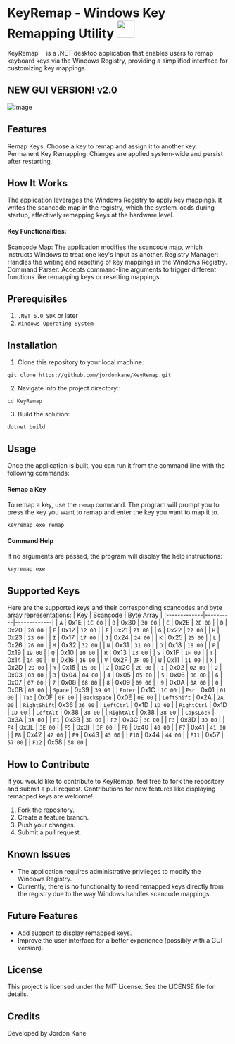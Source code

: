 <h1> KeyRemap - Windows Key Remapping Utility <img src="https://cdn.jsdelivr.net/gh/devicons/devicon/icons/windows8/windows8-original.svg" width="40" height="40" /></h1>
<p>KeyRemap <img src="https://cdn.jsdelivr.net/gh/devicons/devicon/icons/windows8/windows8-original.svg" width="10" height="10" /> is a .NET desktop application that enables users to remap keyboard keys via the Windows Registry, providing a simplified interface for customizing key mappings. </p>

## NEW GUI VERSION! v2.0
![image](https://github.com/user-attachments/assets/65974d32-6ce1-4f74-afb3-6711ea41e186)

## Features
Remap Keys: Choose a key to remap and assign it to another key.
Permanent Key Remapping: Changes are applied system-wide and persist after restarting.

## How It Works
The application leverages the Windows Registry to apply key mappings. It writes the scancode map in the registry, which the system loads during startup, effectively remapping keys at the hardware level.

#### Key Functionalities:
Scancode Map: The application modifies the scancode map, which instructs Windows to treat one key's input as another.
Registry Manager: Handles the writing and resetting of key mappings in the Windows Registry.
Command Parser: Accepts command-line arguments to trigger different functions like remapping keys or resetting mappings.

## Prerequisites
1. `.NET 6.0 SDK` or later
2. `Windows Operating System`

## Installation
1. Clone this repository to your local machine:
```
git clone https://github.com/jordonkane/KeyRemap.git
```
2. Navigate into the project directory::
```
cd KeyRemap
```
3. Build the solution:
```
dotnet build
```

## Usage
Once the application is built, you can run it from the command line with the following commands:

#### Remap a Key
To remap a key, use the `remap` command. The program will prompt you to press the key you want to remap and enter the key you want to map it to.
```
keyremap.exe remap
```
#### Command Help
If no arguments are passed, the program will display the help instructions:
```
keyremap.exe
```

## Supported Keys
Here are the supported keys and their corresponding scancodes and byte array representations:
| Key         | Scancode | Byte Array  |
|-------------|----------|-------------|
| `A`         | 0x1E     | `1E 00`     |
| `B`         | 0x30     | `30 00`     |
| `C`         | 0x2E     | `2E 00`     |
| `D`         | 0x20     | `20 00`     |
| `E`         | 0x12     | `12 00`     |
| `F`         | 0x21     | `21 00`     |
| `G`         | 0x22     | `22 00`     |
| `H`         | 0x23     | `23 00`     |
| `I`         | 0x17     | `17 00`     |
| `J`         | 0x24     | `24 00`     |
| `K`         | 0x25     | `25 00`     |
| `L`         | 0x26     | `26 00`     |
| `M`         | 0x32     | `32 00`     |
| `N`         | 0x31     | `31 00`     |
| `O`         | 0x18     | `18 00`     |
| `P`         | 0x19     | `19 00`     |
| `Q`         | 0x10     | `10 00`     |
| `R`         | 0x13     | `13 00`     |
| `S`         | 0x1F     | `1F 00`     |
| `T`         | 0x14     | `14 00`     |
| `U`         | 0x16     | `16 00`     |
| `V`         | 0x2F     | `2F 00`     |
| `W`         | 0x11     | `11 00`     |
| `X`         | 0x2D     | `2D 00`     |
| `Y`         | 0x15     | `15 00`     |
| `Z`         | 0x2C     | `2C 00`     |
| `1`         | 0x02     | `02 00`     |
| `2`         | 0x03     | `03 00`     |
| `3`         | 0x04     | `04 00`     |
| `4`         | 0x05     | `05 00`     |
| `5`         | 0x06     | `06 00`     |
| `6`         | 0x07     | `07 00`     |
| `7`         | 0x08     | `08 00`     |
| `8`         | 0x09     | `09 00`     |
| `9`         | 0x0A     | `0A 00`     |
| `0`         | 0x0B     | `0B 00`     |
| `Space`     | 0x39     | `39 00`     |
| `Enter`     | 0x1C     | `1C 00`     |
| `Esc`       | 0x01     | `01 00`     |
| `Tab`       | 0x0F     | `0F 00`     |
| `Backspace` | 0x0E     | `0E 00`     |
| `LeftShift` | 0x2A     | `2A 00`     |
| `RightShift`| 0x36     | `36 00`     |
| `LeftCtrl`  | 0x1D     | `1D 00`     |
| `RightCtrl` | 0x1D     | `1D 00`     |
| `LeftAlt`   | 0x38     | `38 00`     |
| `RightAlt`  | 0x38     | `38 00`     |
| `CapsLock`  | 0x3A     | `3A 00`     |
| `F1`        | 0x3B     | `3B 00`     |
| `F2`        | 0x3C     | `3C 00`     |
| `F3`        | 0x3D     | `3D 00`     |
| `F4`        | 0x3E     | `3E 00`     |
| `F5`        | 0x3F     | `3F 00`     |
| `F6`        | 0x40     | `40 00`     |
| `F7`        | 0x41     | `41 00`     |
| `F8`        | 0x42     | `42 00`     |
| `F9`        | 0x43     | `43 00`     |
| `F10`       | 0x44     | `44 00`     |
| `F11`       | 0x57     | `57 00`     |
| `F12`       | 0x58     | `58 00`     |


## How to Contribute
If you would like to contribute to KeyRemap, feel free to fork the repository and submit a pull request. Contributions for new features like displaying remapped keys are welcome!
1. Fork the repository.
2. Create a feature branch.
3. Push your changes.
4. Submit a pull request.

## Known Issues
- The application requires administrative privileges to modify the Windows Registry.
- Currently, there is no functionality to read remapped keys directly from the registry due to the way Windows handles scancode mappings.

## Future Features
- Add support to display remapped keys.
- Improve the user interface for a better experience (possibly with a GUI version).

## License
This project is licensed under the MIT License. See the LICENSE file for details.

## Credits
Developed by Jordon Kane
